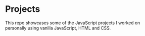 # Projects
This repo showcases some of the JavaScript projects I worked on personally using vanilla JavaScript, HTML and CSS.
